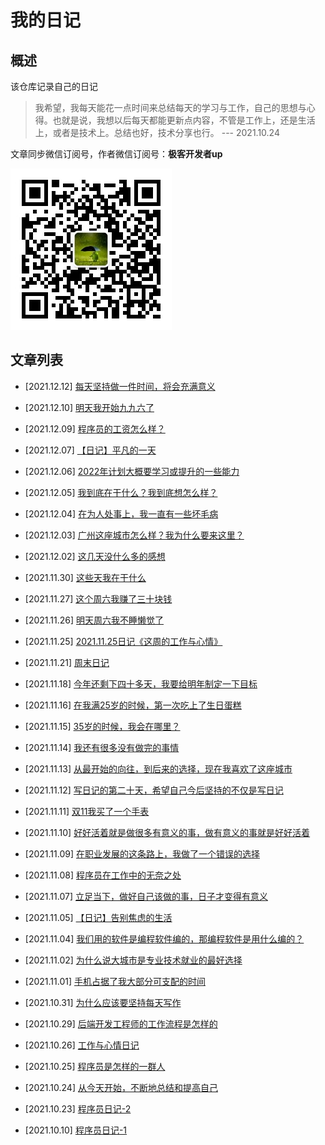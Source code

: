 # 我的日记

## 概述

该仓库记录自己的日记

> 我希望，我每天能花一点时间来总结每天的学习与工作，自己的思想与心得。也就是说，我想以后每天都能更新点内容，不管是工作上，还是生活上，或者是技术上。总结也好，技术分享也行。    --- 2021.10.24
>

文章同步微信订阅号，作者微信订阅号：**极客开发者up**

![wehcat](./img/wechat.jpg)


## 文章列表

- [2021.12.12] [每天坚持做一件时间，将会充满意义](./note/211212.md)

- [2021.12.10] [明天我开始九九六了](./note/211210.md)

- [2021.12.09] [程序员的工资怎么样？](./note/211209.md)

- [2021.12.07] [【日记】平凡的一天](./note/211207.md)

- [2021.12.06] [2022年计划大概要学习或提升的一些能力](./note/211206.md)

- [2021.12.05] [我到底在干什么？我到底想怎么样？](./note/211205.md)

- [2021.12.04] [在为人处事上，我一直有一些坏毛病](./note/211204.md)

- [2021.12.03] [广州这座城市怎么样？我为什么要来这里？](./note/211203.md)

- [2021.12.02] [这几天没什么多的感想](./note/211202.md)

- [2021.11.30] [这些天我在干什么](./note/211130.md)

- [2021.11.27] [这个周六我赚了三十块钱](./note/211127.md)

- [2021.11.26] [明天周六我不睡懒觉了](./note/211126.md)

- [2021.11.25] [2021.11.25日记《这周的工作与心情》](./note/211125.md)

- [2021.11.21] [周末日记](./note/211121.md)

- [2021.11.18] [今年还剩下四十多天，我要给明年制定一下目标](./note/211118.md)

- [2021.11.16] [在我满25岁的时候，第一次吃上了生日蛋糕](./note/211116.md)

- [2021.11.15] [35岁的时候，我会在哪里？](./note/211115.md)

- [2021.11.14] [我还有很多没有做完的事情](./note/211114.md)

- [2021.11.13] [从最开始的向往，到后来的选择，现在我喜欢了这座城市](./note/211113.md)

- [2021.11.12] [写日记的第二十天，希望自己今后坚持的不仅是写日记](./note/211112.md)

- [2021.11.11] [双11我买了一个手表](./note/211111.md)

- [2021.11.10] [好好活着就是做很多有意义的事，做有意义的事就是好好活着](./note/211110.md)

- [2021.11.09] [在职业发展的这条路上，我做了一个错误的选择](./note/211109.md)

- [2021.11.08] [程序员在工作中的无奈之处](./note/211108.md)

- [2021.11.07] [立足当下，做好自己该做的事，日子才变得有意义](./note/211107.md)

- [2021.11.05] [【日记】告别焦虑的生活](./note/211105.md)

- [2021.11.04] [我们用的软件是编程软件编的，那编程软件是用什么编的？](./note/211104.md)

- [2021.11.02] [为什么说大城市是专业技术就业的最好选择](./note/211102.md)

- [2021.11.01] [手机占据了我大部分可支配的时间](./note/211101.md)

- [2021.10.31] [为什么应该要坚持每天写作](./note/211031.md)

- [2021.10.29] [后端开发工程师的工作流程是怎样的](./note/211029.md)

- [2021.10.26] [工作与心情日记](./note/211026.md)

- [2021.10.25] [程序员是怎样的一群人](./note/211025.md)

- [2021.10.24] [从今天开始，不断地总结和提高自己](./note/211024.md)

- [2021.10.23] [程序员日记-2](./note/211023.md)

- [2021.10.10] [程序员日记-1](./note/211010.md)
